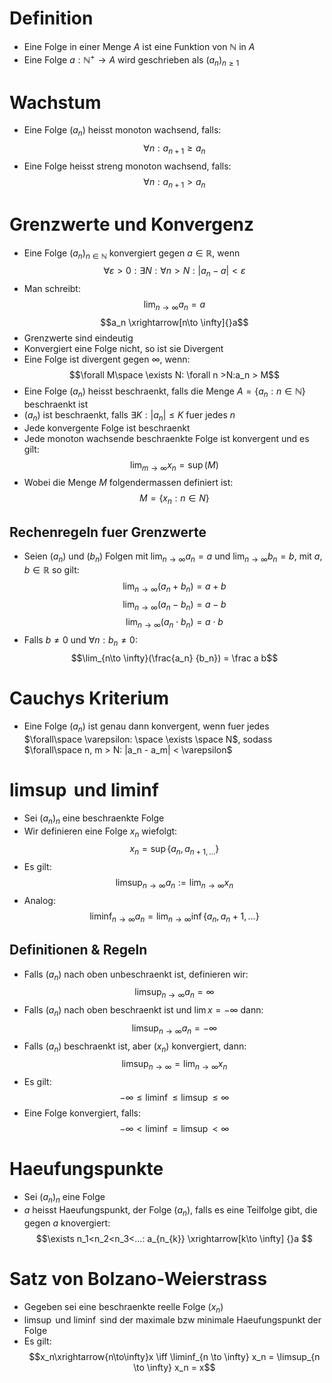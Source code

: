 # Definition
- Eine Folge in einer Menge $A$ ist eine Funktion von $\mathbb N$ in $A$ 
- Eine Folge $a: \mathbb N^+ \to A$ wird geschrieben als $(a_n)_{n\ge 1}$
# Wachstum
- Eine Folge $(a_n)$ heisst monoton wachsend, falls:
$$\forall n: a_{n+1}\ge a_n$$ 
- Eine Folge heisst streng monoton wachsend, falls:
$$\forall n: a_{n+1}> a_n$$
# Grenzwerte und Konvergenz
- Eine Folge $(a_n)_{n\in \mathbb{N}}$ konvergiert gegen $a \in \mathbb R$, wenn 
$$\forall \varepsilon > 0: \exists N: \forall n > N: |a_n -a|<\varepsilon$$
- Man schreibt:
$$\lim_{n\to \infty} a_n = a$$
$$a_n \xrightarrow[n\to \infty]{}a$$
- Grenzwerte sind eindeutig
- Konvergiert eine Folge nicht, so ist sie Divergent
- Eine Folge ist divergent gegen $\infty$, wenn:
$$\forall M\space  \exists N: \forall n >N:a_n > M$$
- Eine Folge $(a_n)$ heisst beschraenkt, falls die Menge $A = \{a_n: n\in \mathbb N\}$ beschraenkt ist
- $(a_n)$ ist beschraenkt, falls $\exists K: |a_n| \le K$ fuer jedes $n$ 
- Jede konvergente Folge ist beschraenkt
- Jede monoton wachsende beschraenkte Folge ist konvergent und es gilt:
$$\lim_{m \to \infty} x_n = \sup(M)$$
- Wobei die Menge $M$ folgendermassen definiert ist:
$$M = \{x_n : n \in N\}$$
## Rechenregeln fuer Grenzwerte
- Seien $(a_n)$ und $(b_n)$ Folgen mit $\lim_{n\to\infty}a_n = a$  und $\lim_{n\to\infty} b_n= b$, mit $a, b \in \mathbb R$ so gilt:
$$\lim_{n\to \infty}(a_n+b_n) = a + b$$
$$\lim_{n\to \infty}(a_n-b_n) = a - b$$
$$\lim_{n\to \infty}(a_n\cdot b_n) = a \cdot b$$
- Falls $b \neq 0$ und $\forall n: b_n \neq 0:$ 
$$\lim_{n\to \infty}(\frac{a_n} {b_n}) = \frac a b$$

# Cauchys Kriterium
- Eine Folge $(a_n)$ ist genau dann konvergent, wenn fuer jedes $\forall\space \varepsilon: \space \exists \space N$, sodass $\forall\space n, m > N: |a_n - a_m| < \varepsilon$
# $\limsup$ und $\liminf$
- Sei $(a_n)_n$ eine beschraenkte Folge 
- Wir definieren eine Folge $x_n$ wiefolgt:
$$x_n = \sup\{a_n,a_{n+1,...}\}$$
- Es gilt:
$$\limsup_{n\to \infty} a_n:= \lim_{n\to\infty} x_n$$
- Analog:
$$\liminf_{n\to \infty} a_n = \lim_{n\to \infty}\inf \{a_n, a_n+1,...\}$$
## Definitionen & Regeln
- Falls $(a_n)$ nach oben unbeschraenkt ist, definieren wir:
$$\limsup_{n \to \infty} a_n = \infty$$
- Falls $(a_n)$ nach oben beschraenkt ist und $\lim x = -\infty$ dann:
$$\limsup_{n\to \infty}a_n =-\infty $$
- Falls $(a_n)$ beschraenkt ist, aber $(x_n)$ konvergiert, dann: 
$$\limsup_{n\to\infty}=\lim_{n\to\infty}x_n$$
- Es gilt:
$$-\infty \le \liminf \le \limsup \le \infty$$
- Eine Folge konvergiert, falls:
$$-\infty < \liminf = \limsup < \infty$$
# Haeufungspunkte 
- Sei $(a_n)_n$ eine Folge
- $a$ heisst Haeufungspunkt, der Folge $(a_n)$, falls es eine Teilfolge gibt, die gegen $a$ knovergiert:
$$\exists n_1<n_2<n_3<...: a_{n_{k}} \xrightarrow[k\to \infty] {}a $$
# Satz von Bolzano-Weierstrass
- Gegeben sei eine beschraenkte reelle Folge $(x_n)$ 
- $\limsup$ und $\liminf$ sind der maximale bzw minimale Haeufungspunkt der Folge
- Es gilt:
$$x_n\xrightarrow{n\to\infty}x \iff \liminf_{n \to \infty} x_n = \limsup_{n \to \infty} x_n = x$$
